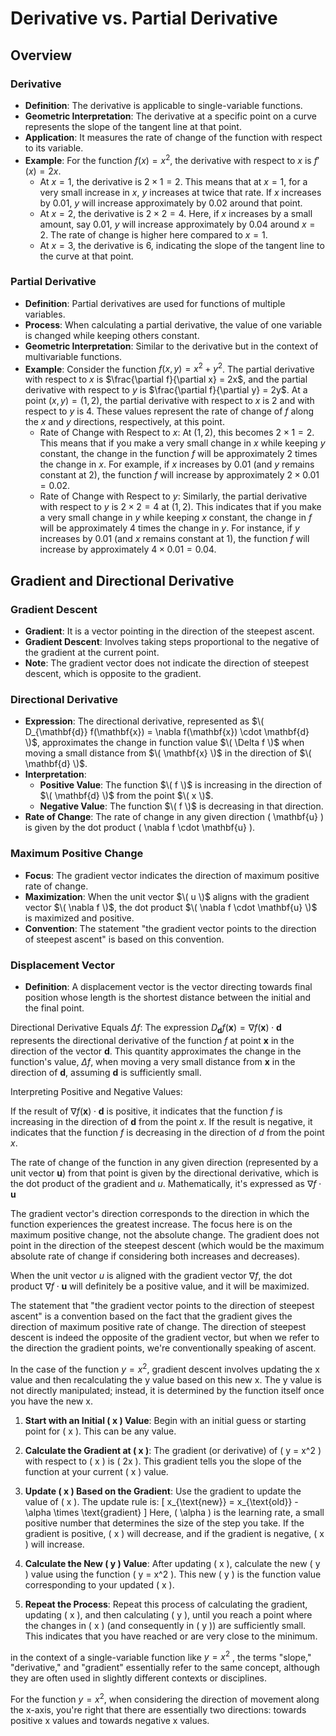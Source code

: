 # Derivative vs. Partial Derivative

## Overview


### Derivative
- **Definition**: The derivative is applicable to single-variable functions.
- **Geometric Interpretation**: The derivative at a specific point on a curve represents the slope of the tangent line at that point.
- **Application**: It measures the rate of change of the function with respect to its variable.
- **Example**: For the function $f(x) = x^2$, the derivative with respect to $x$ is $f'(x) = 2x$. 
  - At $x = 1$, the derivative is $2 \times 1 = 2$. This means that at $x = 1$, for a very small increase in $x$, $y$ increases at twice that rate. If $x$ increases by 0.01, $y$ will increase approximately by 0.02 around that point.
  - At $x = 2$, the derivative is $2 \times 2 = 4$. Here, if $x$ increases by a small amount, say 0.01, $y$ will increase approximately by 0.04 around $x = 2$. The rate of change is higher here compared to $x = 1$.
  - At $x = 3$, the derivative is $6$, indicating the slope of the tangent line to the curve at that point.

### Partial Derivative
- **Definition**: Partial derivatives are used for functions of multiple variables.
- **Process**: When calculating a partial derivative, the value of one variable is changed while keeping others constant.
- **Geometric Interpretation**: Similar to the derivative but in the context of multivariable functions.
- **Example**: Consider the function $f(x, y) = x^2 + y^2$. The partial derivative with respect to $x$ is $\frac{\partial f}{\partial x} = 2x$, and the partial derivative with respect to $y$ is $\frac{\partial f}{\partial y} = 2y$. At a point $(x, y) = (1, 2)$, the partial derivative with respect to $x$ is 2 and with respect to $y$ is 4. These values represent the rate of change of $f$ along the $x$ and $y$ directions, respectively, at this point.
  - Rate of Change with Respect to $x$: At $(1, 2)$, this becomes $2 \times 1 = 2$. This means that if you make a very small change in $x$ while keeping $y$ constant, the change in the function $f$ will be approximately 2 times the change in $x$. For example, if $x$ increases by 0.01 (and $y$ remains constant at 2), the function $f$ will increase by approximately $2 \times 0.01 = 0.02$.
  - Rate of Change with Respect to $y$: Similarly, the partial derivative with respect to $y$ is $2 \times 2 = 4$ at $(1, 2)$. This indicates that if you make a very small change in $y$ while keeping $x$ constant, the change in $f$ will be approximately 4 times the change in $y$. For instance, if $y$ increases by 0.01 (and $x$ remains constant at 1), the function $f$ will increase by approximately $4 \times 0.01 = 0.04$.

## Gradient and Directional Derivative

### Gradient Descent
- **Gradient**: It is a vector pointing in the direction of the steepest ascent.
- **Gradient Descent**: Involves taking steps proportional to the negative of the gradient at the current point.
- **Note**: The gradient vector does not indicate the direction of steepest descent, which is opposite to the gradient.

### Directional Derivative
- **Expression**: The directional derivative, represented as $\( D_{\mathbf{d}} f(\mathbf{x}) = \nabla f(\mathbf{x}) \cdot \mathbf{d} \)$, approximates the change in function value $\( \Delta f \)$ when moving a small distance from $\( \mathbf{x} \)$ in the direction of $\( \mathbf{d} \)$.
- **Interpretation**:
  - **Positive Value**: The function $\( f \)$ is increasing in the direction of $\( \mathbf{d} \)$ from the point $\( x \)$.
  - **Negative Value**: The function $\( f \)$ is decreasing in that direction.
- **Rate of Change**: The rate of change in any given direction \( \mathbf{u} \) is given by the dot product \( \nabla f \cdot \mathbf{u} \).

### Maximum Positive Change
- **Focus**: The gradient vector indicates the direction of maximum positive rate of change.
- **Maximization**: When the unit vector $\( u \)$ aligns with the gradient vector $\( \nabla f \)$, the dot product $\( \nabla f \cdot \mathbf{u} \)$ is maximized and positive.
- **Convention**: The statement "the gradient vector points to the direction of steepest ascent" is based on this convention.

### Displacement Vector
- **Definition**: A displacement vector is the vector directing towards final position whose length is the shortest distance between the initial and the final point.


Directional Derivative Equals $\Delta f$: The expression $D_{\mathbf{d}} f(\mathbf{x}) = \nabla f(\mathbf{x}) \cdot \mathbf{d}$ represents the directional derivative of the function $f$ at point $\mathbf{x}$ in the direction of the vector $\mathbf{d}$. This quantity approximates the change in the function's value, $\Delta f$, when moving a very small distance from $\mathbf{x}$ in the direction of $\mathbf{d}$, assuming $\mathbf{d}$ is sufficiently small. 

Interpreting Positive and Negative Values:

If the result of $\nabla f(\mathbf{x}) \cdot \mathbf{d}$ is positive, it indicates that the function $f$ is increasing in the direction of 
$\mathbf{d}$ from the point $x$. If the result is negative, it indicates that the function $f$ is decreasing in the direction of $d$ from the point $x$.

The rate of change of the function in any given direction (represented by a unit vector 
$\mathbf{u}$) from that point is given by the directional derivative, which is the dot product of the gradient and $u$. Mathematically, it's expressed as $\nabla f \cdot \mathbf{u}$


The gradient vector's direction corresponds to the direction in which the function experiences the greatest increase. The focus here is on the maximum positive change, not the absolute change. The gradient does not point in the direction of the steepest descent (which would be the maximum absolute rate of change if considering both increases and decreases).

 When the unit vector $u$ is aligned with the gradient vector $\nabla f$, the dot product $\nabla f \cdot \mathbf{u}$ will definitely be a positive value, and it will be maximized.

The statement that "the gradient vector points to the direction of steepest ascent" is a convention based on the fact that the gradient gives the direction of maximum positive rate of change. The direction of steepest descent is indeed the opposite of the gradient vector, but when we refer to the direction the gradient points, we're conventionally speaking of ascent.










In the case of the function $y = x^2$, gradient descent involves updating the x value and then recalculating the y value based on this new x. The y value is not directly manipulated; instead, it is determined by the function itself once you have the new x. 
 
1. **Start with an Initial \( x \) Value**: Begin with an initial guess or starting point for \( x \). This can be any value.

2. **Calculate the Gradient at \( x \)**: The gradient (or derivative) of \( y = x^2 \) with respect to \( x \) is \( 2x \). This gradient tells you the slope of the function at your current \( x \) value.

3. **Update \( x \) Based on the Gradient**: Use the gradient to update the value of \( x \). The update rule is:
   \[ x_{\text{new}} = x_{\text{old}} - \alpha \times \text{gradient} \]
   Here, \( \alpha \) is the learning rate, a small positive number that determines the size of the step you take. If the gradient is positive, \( x \) will decrease, and if the gradient is negative, \( x \) will increase.

4. **Calculate the New \( y \) Value**: After updating \( x \), calculate the new \( y \) value using the function \( y = x^2 \). This new \( y \) is the function value corresponding to your updated \( x \).

5. **Repeat the Process**: Repeat this process of calculating the gradient, updating \( x \), and then calculating \( y \), until you reach a point where the changes in \( x \) (and consequently in \( y \)) are sufficiently small. This indicates that you have reached or are very close to the minimum.


in the context of a single-variable function like $y = x^2$ , the terms "slope," "derivative," and "gradient" essentially refer to the same concept, although they are often used in slightly different contexts or disciplines.

For the function $y = x^2$, when considering the direction of movement along the x-axis, you're right that there are essentially two directions: towards positive x values and towards negative x values. 

